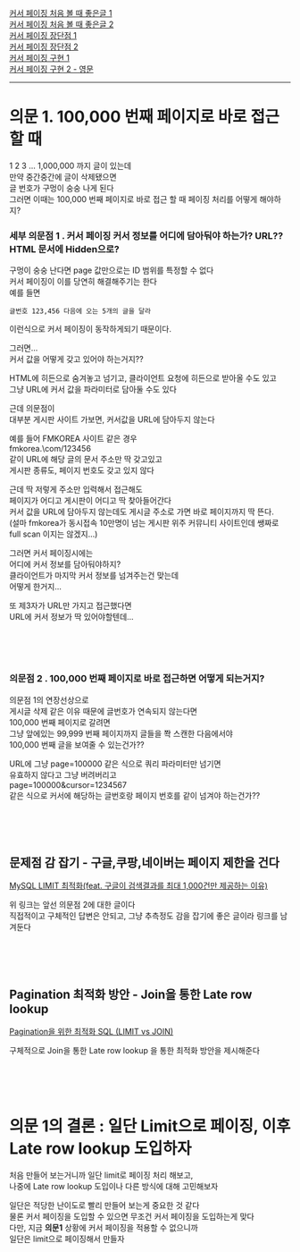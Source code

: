 [커서 페이징 처음 볼 때 좋은글 1](https://velog.io/@minsangk/%EC%BB%A4%EC%84%9C-%EA%B8%B0%EB%B0%98-%ED%8E%98%EC%9D%B4%EC%A7%80%EB%84%A4%EC%9D%B4%EC%85%98-Cursor-based-Pagination-%EA%B5%AC%ED%98%84%ED%95%98%EA%B8%B0)    
[커서 페이징 처음 볼 때 좋은글 2](https://daeuungcode.tistory.com/128)   
[커서 페이징 장단점 1](https://bbbicb.tistory.com/40)  
[커서 페이징 장단점 2](https://uminoh.tistory.com/29?category=1025011)  
[커서 페이징 구현 1](https://velog.io/@znftm97/%EC%BB%A4%EC%84%9C-%EA%B8%B0%EB%B0%98-%ED%8E%98%EC%9D%B4%EC%A7%80%EB%84%A4%EC%9D%B4%EC%85%98Cursor-based-Pagination%EC%9D%B4%EB%9E%80-Querydsl%EB%A1%9C-%EA%B5%AC%ED%98%84%EA%B9%8C%EC%A7%80-so3v8mi2)  
[커서 페이징 구현 2 - 영문](https://medium.com/swlh/how-to-implement-cursor-pagination-like-a-pro-513140b65f32)  
  
---

# 의문 1. 100,000 번째 페이지로 바로 접근 할 때  
  
1 2 3 ... 1,000,000 까지 글이 있는데    
만약 중간중간에 글이 삭제됐으면  
글 번호가 구멍이 숭숭 나게 된다  
그러면 이때는 100,000 번째 페이지로 바로 접근 할 때 페이징 처리를 어떻게 해야하지?  
  
### 세부 의문점 1 . 커서 페이징 커서 정보를 어디에 담아둬야 하는가? URL?? HTML 문서에 Hidden으로?      
구멍이 숭숭 난다면 page 값만으로는 ID 범위를 특정할 수 없다  
커서 페이징이 이를 당연히 해결해주기는 한다  
예를 들면   
```
글번호 123,456 다음에 오는 5개의 글을 달라   
```
이런식으로 커서 페이징이 동작하게되기 때문이다.  
  
그러면...    
커서 값을 어떻게 갖고 있어야 하는거지??  
    
HTML에 히든으로 숨겨놓고 넘기고, 클라이언트 요청에 히든으로 받아올 수도 있고  
그냥 URL에 커서 값을 파라미터로 담아둘 수도 있다  
  
근데 의문점이  
대부분 게시판 사이트 가보면, 커서값을 URL에 담아두지 않는다  
  
예를 들어 FMKOREA 사이트 같은 경우  
fmkorea\.\com\/123456  
같이 URL에 해당 글의 문서 주소만 딱 갖고있고  
게시판 종류도, 페이지 번호도 갖고 있지 않다  
  
근데 딱 저렇게 주소만 입력해서 접근해도    
페이지가 어디고 게시판이 어디고 딱 찾아들어간다  
커서 값을 URL에 담아두지 않는데도 게시글 주소로 가면 바로 페이지까지 딱 뜬다.   
(설마 fmkorea가 동시접속 10만명이 넘는 게시판 위주 커뮤니티 사이트인데 쌩짜로 full scan 이지는 않겠지...)  
  
그러면 커서 페이징시에는  
어디에 커서 정보를 담아둬야하지?  
클라이언트가 마지막 커서 정보를 넘겨주는건 맞는데  
어떻게 한거지...  
  
또 제3자가 URL만 가지고 접근했다면  
URL에 커서 정보가 딱 있어야할텐데...  
  
<br><br><br>  
  
### 의문점 2 . 100,000 번째 페이지로 바로 접근하면 어떻게 되는거지?  
의문점 1의 연장선상으로  
게시글 삭제 같은 이유 때문에 글번호가 연속되지 않는다면  
100,000 번째 페이지로 갈려면  
그냥 앞에있는 99,999 번째 페이지까지 글들을 쫙 스캔한 다음에서야   
100,000 번째 글을 보여줄 수 있는건가??  
   
URL에 그냥 page=100000 같은 식으로 쿼리 파라미터만 넘기면   
유효하지 않다고 그냥 버려버리고  
page=100000&cursor=1234567  
같은 식으로 커서에 해당하는 글번호랑 페이지 번호를 같이 넘겨야 하는건가??  


<br><br><br>  

## 문제점 감 잡기 - 구글,쿠팡,네이버는 페이지 제한을 건다  
[MySQL LIMIT 최적화(feat. 구글이 검색결과를 최대 1,000건만 제공하는 이유)](https://jeong-pro.tistory.com/244)  
  
위 링크는 앞선 의문점 2에 대한 글이다  
직접적이고 구체적인 답변은 안되고, 그냥 추측정도 감을 잡기에 좋은 글이라 링크를 남겨둔다  

<br><br><br>  
  
## Pagination 최적화 방안 - Join을 통한 Late row lookup
[Pagination을 위한 최적화 SQL (LIMIT vs JOIN)](https://blog.lulab.net/database/optimize-pagination-sql-by-join-instead-of-limit/)    
  
구체적으로 Join을 통한 Late row lookup 을 통한 최적화 방안을 제시해준다  

<br><br><br>  
  
# 의문 1의 결론 : 일단 Limit으로 페이징, 이후 Late row lookup 도입하자  
처음 만들어 보는거니까 일단 limit로 페이징 처리 해보고,  
나중에 Late row lookup 도입이나 다른 방식에 대해 고민해보자  
  
일단은 적당한 난이도로 빨리 만들어 보는게 중요한 것 같다   
물론 커서 페이징을 도입할 수 있으면 무조건 커서 페이징을 도입하는게 맞다  
다만, 지금 **의문1** 상황에 커서 페이징을 적용할 수 없으니까  
일단은 limit으로 페이징해서 만들자  

